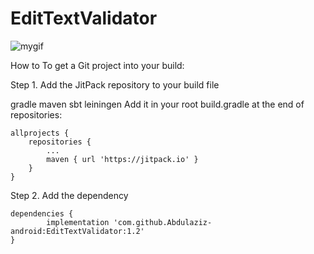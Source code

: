 # EditTextValidator

![mygif](https://user-images.githubusercontent.com/66155702/143535214-b67ce27c-a794-4fd8-b086-bafdee66e841.gif)

How to
To get a Git project into your build:

Step 1. Add the JitPack repository to your build file

gradle
maven
sbt
leiningen
Add it in your root build.gradle at the end of repositories:

	allprojects {
		repositories {
			...
			maven { url 'https://jitpack.io' }
		}
	}
Step 2. Add the dependency

	dependencies {
	        implementation 'com.github.Abdulaziz-android:EditTextValidator:1.2'
	}

